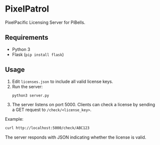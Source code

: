 # PixelPatrol

PixelPacific Licensing Server for PiBells.

## Requirements
- Python 3
- Flask (`pip install flask`)

## Usage
1. Edit `licenses.json` to include all valid license keys.
2. Run the server:
   ```bash
   python3 server.py
   ```
3. The server listens on port 5000. Clients can check a license by sending a GET request to `/check/<license_key>`.

Example:
```bash
curl http://localhost:5000/check/ABC123
```

The server responds with JSON indicating whether the license is valid.
